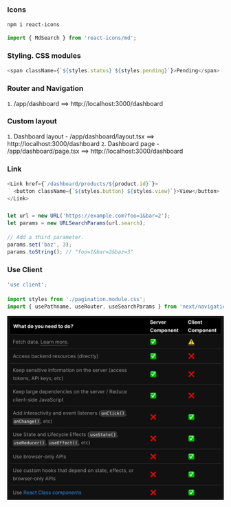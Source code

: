 ### Icons

```sh
npm i react-icons
```

```js
import { MdSearch } from 'react-icons/md';
```

### Styling. CSS modules

```js
<span className={`${styles.status} ${styles.pending}`}>Pending</span>
```

### Router and Navigation

`1`. /app/dashboard ==> http://localhost:3000/dashboard

### Custom layout

`1`. Dashboard layout - /app/dashboard/layout.tsx ==> http://localhost:3000/dashboard
`2`. Dashboard page - /app/dashboard/page.tsx ==> http://localhost:3000/dashboard

### Link

```js
<Link href={`/dashboard/products/${product.id}`}>
  <button className={`${styles.button} ${styles.view}`}>View</button>
</Link>
```

###

```js
let url = new URL('https://example.com?foo=1&bar=2');
let params = new URLSearchParams(url.search);

// Add a third parameter.
params.set('baz', 3);
params.toString(); // "foo=1&bar=2&baz=3"
```

### Use Client

```js
'use client';

import styles from './pagination.module.css';
import { usePathname, useRouter, useSearchParams } from 'next/navigation';
```

![Use client](./public/SSR.png)
